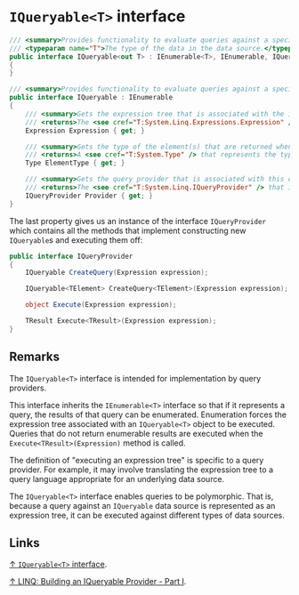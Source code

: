 # `IQueryable<T>` interface

```csharp
/// <summary>Provides functionality to evaluate queries against a specific data source wherein the type of the data is known.</summary>
/// <typeparam name="T">The type of the data in the data source.</typeparam>
public interface IQueryable<out T> : IEnumerable<T>, IEnumerable, IQueryable
{
}
```

```csharp
/// <summary>Provides functionality to evaluate queries against a specific data source wherein the type of the data is not specified.</summary>
public interface IQueryable : IEnumerable
{
    /// <summary>Gets the expression tree that is associated with the instance of <see cref="T:System.Linq.IQueryable" />.</summary>
    /// <returns>The <see cref="T:System.Linq.Expressions.Expression" /> that is associated with this instance of <see cref="T:System.Linq.IQueryable" />.</returns>
    Expression Expression { get; }

    /// <summary>Gets the type of the element(s) that are returned when the expression tree associated with this instance of <see cref="T:System.Linq.IQueryable" /> is executed.</summary>
    /// <returns>A <see cref="T:System.Type" /> that represents the type of the element(s) that are returned when the expression tree associated with this object is executed.</returns>
    Type ElementType { get; }

    /// <summary>Gets the query provider that is associated with this data source.</summary>
    /// <returns>The <see cref="T:System.Linq.IQueryProvider" /> that is associated with this data source.</returns>
    IQueryProvider Provider { get; }
}
```

The last property gives us an instance of the interface `IQueryProvider` which contains all the methods that implement constructing new `IQueryable`s and executing them off:

```csharp
public interface IQueryProvider
{
    IQueryable CreateQuery(Expression expression);

    IQueryable<TElement> CreateQuery<TElement>(Expression expression);

    object Execute(Expression expression);

    TResult Execute<TResult>(Expression expression);
}
```

## Remarks

The `IQueryable<T>` interface is intended for implementation by query providers.

This interface inherits the `IEnumerable<T>` interface so that if it represents a query, the results of that query can be enumerated. Enumeration forces the expression tree associated with an `IQueryable<T>` object to be executed. Queries that do not return enumerable results are executed when the `Execute<TResult>(Expression)` method is called.

The definition of "executing an expression tree" is specific to a query provider. For example, it may involve translating the expression tree to a query language appropriate for an underlying data source.

The `IQueryable<T>` interface enables queries to be polymorphic. That is, because a query against an `IQueryable` data source is represented as an expression tree, it can be executed against different types of data sources.

## Links

[↑ `IQueryable<T>` interface](https://docs.microsoft.com/en-us/dotnet/api/system.linq.iqueryable-1).

[↑ LINQ: Building an IQueryable Provider - Part I](https://docs.microsoft.com/en-us/archive/blogs/mattwar/linq-building-an-iqueryable-provider-part-i).
